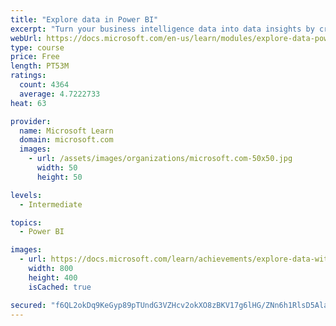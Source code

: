 ```yaml
---
title: "Explore data in Power BI"
excerpt: "Turn your business intelligence data into data insights by creating and configuring Power BI dashboards."
webUrl: https://docs.microsoft.com/en-us/learn/modules/explore-data-power-bi/
type: course
price: Free
length: PT53M
ratings:
  count: 4364
  average: 4.7222733
heat: 63

provider:
  name: Microsoft Learn
  domain: microsoft.com
  images:
    - url: /assets/images/organizations/microsoft.com-50x50.jpg
      width: 50
      height: 50

levels:
  - Intermediate

topics:
  - Power BI

images:
  - url: https://docs.microsoft.com/learn/achievements/explore-data-with-power-bi-desktop-social.png
    width: 800
    height: 400
    isCached: true

secured: "f6QL2okDq9KeGyp89pTUndG3VZHcv2okXO8zBKV17g6lHG/ZNn6h1RlsD5AlaIar5eB1b6OFh8mHISEU6XXPnVA3wG+MF5MqD3qFADtZuJm7TXrEq5ygtGJMPWwRTMiyLWUAVCSERea11fpa1voAHpM6SJv6Jh2phKLfs4J3vVmnMk/uB7/qfgpe5HFxtlFMHDf6To6jqje0aFo09afGO2TwEB4f2k/M6Jhm/wgbHXnHodHj/ET8WjcM6DWnBMLnUvisUmL5yLENCUJ+P77lJmUt6oLGlLoaaFI4HANVwo7uZ6GTf0ZyP7OIj5fzAnQffD+WUSc8LwO9Fc+1nqTyBZREOeF5Kkj9EQn1xWvfImR3GAJ/zUCNwG0IcMwAi4r6/OR5LfBR6iaDzEswxGftCqzz8wM/dgPh08zbhZGVoR4=;eT3x7PaRqVCAQqP97v7bnQ=="
---
```


